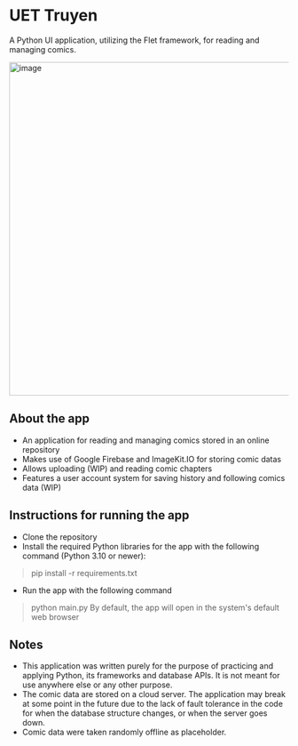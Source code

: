 # UET Truyen
A Python UI application, utilizing the Flet framework, for reading and managing comics.

<img width="600" alt="image" src="https://user-images.githubusercontent.com/80691699/236162437-eba5a4bf-8e45-4cb6-a1fd-04603988ceab.png">

## About the app
- An application for reading and managing comics stored in an online repository
- Makes use of Google Firebase and ImageKit.IO for storing comic datas
- Allows uploading (WIP) and reading comic chapters
- Features a user account system for saving history and following comics data (WIP)

## Instructions for running the app
- Clone the repository
- Install the required Python libraries for the app with the following command (Python 3.10 or newer):
> pip install -r requirements.txt
- Run the app with the following command
> python main.py
By default, the app will open in the system's default web browser

## Notes
- This application was written purely for the purpose of practicing and applying Python, its frameworks and database APIs. It is not meant for use anywhere else or any other purpose.
- The comic data are stored on a cloud server. The application may break at some point in the future due to the lack of fault tolerance in the code for when the database structure changes, or when the server goes down.
- Comic data were taken randomly offline as placeholder.
